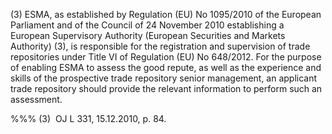 (3) ESMA, as established by Regulation (EU) No 1095/2010 of the European Parliament and of the Council of 24 November 2010 establishing a European Supervisory Authority (European Securities and Markets Authority) (3), is responsible for the registration and supervision of trade repositories under Title VI of Regulation (EU) No 648/2012. For the purpose of enabling ESMA to assess the good repute, as well as the experience and skills of the prospective trade repository senior management, an applicant trade repository should provide the relevant information to perform such an assessment.

%%% (3)  OJ L 331, 15.12.2010, p. 84.